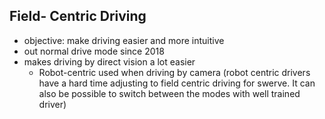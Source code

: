 ## Field- Centric Driving
- objective: make driving easier and more intuitive
- out normal drive mode since 2018
- makes driving by direct vision a lot easier
	- Robot-centric used when driving by camera (robot centric drivers have a hard time adjusting to field centric driving for swerve. It can also be possible to switch between the modes with well trained driver)